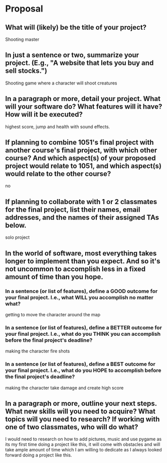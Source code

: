 # Proposal

## What will (likely) be the title of your project?

Shooting master

## In just a sentence or two, summarize your project. (E.g., "A website that lets you buy and sell stocks.")

Shooting game where a character will shoot creatures

## In a paragraph or more, detail your project. What will your software do? What features will it have? How will it be executed?

highest score, jump and health with sound effects.

## If planning to combine 1051's final project with another course's final project, with which other course? And which aspect(s) of your proposed project would relate to 1051, and which aspect(s) would relate to the other course?

no

## If planning to collaborate with 1 or 2 classmates for the final project, list their names, email addresses, and the names of their assigned TAs below.


solo project


## In the world of software, most everything takes longer to implement than you expect. And so it's not uncommon to accomplish less in a fixed amount of time than you hope.

### In a sentence (or list of features), define a GOOD outcome for your final project. I.e., what WILL you accomplish no matter what?

getting to move the character around the map

### In a sentence (or list of features), define a BETTER outcome for your final project. I.e., what do you THINK you can accomplish before the final project's deadline?

making the character fire shots

### In a sentence (or list of features), define a BEST outcome for your final project. I.e., what do you HOPE to accomplish before the final project's deadline?

making the character take damage and create high score

## In a paragraph or more, outline your next steps. What new skills will you need to acquire? What topics will you need to research? If working with one of two classmates, who will do what?


I would need to research on how to add pictures, music and use  pygame as its my first time doing a project like this, it will come with obstacles and will take ample amount of time which I am willing to dedicate as I always looked forward doing a project like this.

